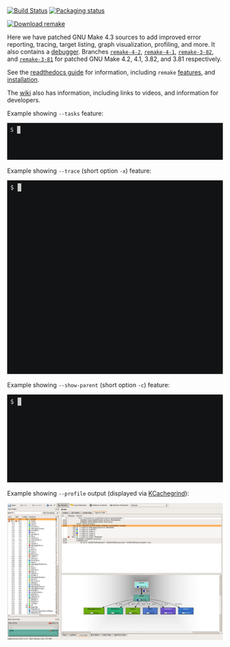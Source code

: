 [![Build Status](https://travis-ci.org/rocky/remake.svg?branch=remake-4-3)](https://travis-ci.org/rocky/remake) [![Packaging status](https://repology.org/badge/tiny-repos/remake.svg)](https://repology.org/project/remake/versions)

[![Download remake](https://a.fsdn.com/con/app/sf-download-button)](https://sourceforge.net/projects/bashdb/files/remake/4.3%2Bdbg-1.5/)

Here we have patched GNU Make 4.3 sources to add improved error reporting, tracing, target listing, graph visualization, profiling, and more. It also
contains a [debugger](https://remake.readthedocs.io/en/latest/debugger.html). Branches [`remake-4-2`](https://github.com/rocky/remake/tree/remake-4-2), [`remake-4-1`](https://github.com/rocky/remake/tree/remake-4-1), [`remake-3-82`](https://github.com/rocky/remake/tree/remake-3-82), and [`remake-3-81`](https://github.com/rocky/remake/tree/remake-3-81) for patched GNU Make 4.2, 4.1, 3.82, and 3.81 respectively.

See the [readthedocs guide](https://remake.readthedocs.io/en/latest/index.html) for information, including `remake` [features](https://remake.readthedocs.io/en/latest/features.html), and [installation](https://remake.readthedocs.io/en/latest/install.html).

The [wiki](https://github.com/rocky/remake/wiki) also has information, including links to videos, and information for developers.

Example showing `--tasks` feature:

![--tasks](screenshots/remake-session0.gif)

Example showing `--trace` (short option `-x`) feature:

![--trace](screenshots/remake-trace.gif)


Example showing `--show-parent` (short option `-c`) feature:

![--show-parent](screenshots/remake-search-parent.gif)

Example showing `--profile` output (displayed via [KCachegrind](https://kcachegrind.github.io/html/Home.html)):

![--profile](screenshots/remake-profiled2.png)
